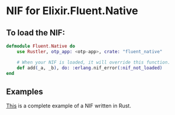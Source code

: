 # NIF for Elixir.Fluent.Native

## To load the NIF:

```elixir
defmodule Fluent.Native do
    use Rustler, otp_app: <otp-app>, crate: "fluent_native"

    # When your NIF is loaded, it will override this function.
    def add(_a, _b), do: :erlang.nif_error(:nif_not_loaded)
end
```

## Examples

[This](https://github.com/hansihe/NifIo) is a complete example of a NIF written in Rust.
